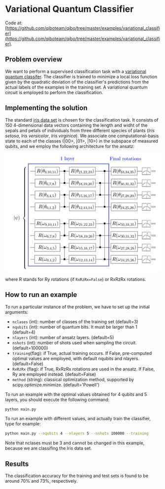 # Variational Quantum Classifier

Code at: [https://github.com/qiboteam/qibo/tree/master/examples/variational_classifier](https://github.com/qiboteam/qibo/tree/master/examples/variational_classifier).

## Problem overview

We want to perform a supervised classification task with a [variational quantum classifer](https://arxiv.org/abs/1802.06002). The classifier is trained to minimize a local loss function given by the quadratic deviation of the classifier's predictions from the actual labels of the examples in the training set. A variational quantum circuit is employed to perform the classification.

## Implementing the solution

The standard [iris data set](https://archive.ics.uci.edu/ml/datasets/iris) is chosen for the classification task. It consists of 150 4-dimensional data vectors containing the length and widht of the sepals and petals of individuals from three different species of plants (*Iris setosa*, *Iris versicolor*, *Iris virginica*). We associate one computational-basis state to each of the classes (|00>, |01>, |10>) in the subspace of measured qubits, and we employ the following architecture for the ansatz:

![ansatz](images/ansatz.png)

where R stands for Ry rotations (if `RxRzRx=False`) or RxRzRx rotations.

## How to run an example

To run a particular instance of the problem, we have to set up the initial
arguments:
- `nclases` (int): number of classes of the training set (default=3)
- `nqubits` (int): number of quantum bits. It must be larger than 1 (default=4)
- `nlayers` (int): number of ansatz layers. (default=5)
- `nshots` (int): number of shots used when sampling the circuit. (default=100000)
- `training`(flag): if True, actual training occurs. If False, pre-computed optimal values are employed, with default nqubits and nlayers. (default=False)
- `RxRzRx` (flag): if True, RxRzRx rotations are used in the ansatz. If False, Ry are employed instead. (default=False)
- `method` (string): classical optimization method, supported by scipy.optimize.minimize. (default='Powell')

To run an example with the optimal values obtained for 4 qubits and 5 layers, you should execute the following command:

```bash
python main.py
```

To run an example with different values, and actually train the classifier, type for example:

```bash
python main.py --nqubits 4 --nlayers 5 --nshots 100000 --training
```

Note that nclases must be 3 and cannot be changed in this example, because we are classifing the Iris data set.

## Results

The classification accuracy for the training and test sets is found to be around 70% and 73%, respectively.
